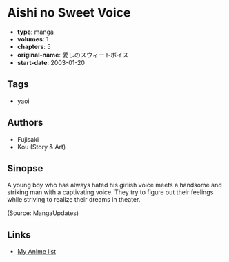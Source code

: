 # Aishi no Sweet Voice

-   **type**: manga
-   **volumes**: 1
-   **chapters**: 5
-   **original-name**: 愛しのスウィートボイス
-   **start-date**: 2003-01-20

## Tags

-   yaoi

## Authors

-   Fujisaki
-   Kou (Story & Art)

## Sinopse

A young boy who has always hated his girlish voice meets a handsome and striking man with a captivating voice. They try to figure out their feelings while striving to realize their dreams in theater.

(Source: MangaUpdates)

## Links

-   [My Anime list](https://myanimelist.net/manga/12887/Aishi_no_Sweet_Voice)
